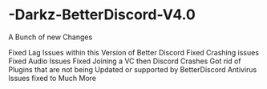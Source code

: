 # -Darkz-BetterDiscord-V4.0
A Bunch of new Changes

Fixed Lag Issues within this Version of Better Discord
Fixed Crashing issues
Fixed Audio Issues
Fixed Joining a VC then Discord Crashes 
Got rid of Plugins that are not being Updated or supported by BetterDiscord 
Antivirus Issues fixed to
Much More
